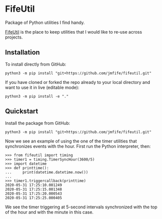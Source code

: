 # FifeUtil
Package of Python utilities I find handy.

[FifeUtil](https://github.com/jmfife/fifeutil) is the place to keep utilities that I would like to re-use 
across projects.

## Installation

To install directly from GitHub:
```
python3 -m pip install "git+https://github.com/jmfife/fifeutil.git"
```

If you have cloned or forked the repo already to your local directory and want to use it in live (editable mode):
```
python3 -m pip install -e "."
```

## Quickstart

Install the package from GitHub:
```
python3 -m pip install "git+https://github.com/jmfife/fifeutil.git"
```

Now we see an example of using the one of the timer utilities that synchronizes events with the hour.
First run the Python interpreter, then:
```
>>> from fifeutil import timing
>>> timer1 = timing.TimerSyncHour(3600/5)
>>> import datetime
>>> def printtime():
...     print(datetime.datetime.now())
... 
>>> timer1.triggercallback(printtime)
2020-05-31 17:25:10.001249
2020-05-31 17:25:15.001348
2020-05-31 17:25:20.000543
2020-05-31 17:25:25.000405
```
We see the timer triggering at 5-second intervals synchronized with the top of the hour and with the 
minute in this case.

